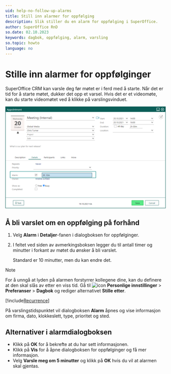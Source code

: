 ```yaml
---
uid: help-no-follow-up-alarms
title: Still inn alarmer for oppfølging
description: Slik stiller du en alarm for oppfølging i SuperOffice.
author: SuperOffice RnD
so.date: 02.10.2023
keywords: dagbok, oppfølging, alarm, varsling
so.topic: howto
language: no
---
```


# Stille inn alarmer for oppfølginger

SuperOffice CRM kan varsle deg før møtet er i ferd med å starte. Når det er tid for å starte møtet, dukker det opp et varsel. Hvis det er et videomøte, kan du starte videomøtet ved å klikke på varslingsvinduet.

![Du kan stille inn en alarm slik at du får et varsel før møtet begynner -screenshot][img2]

## Å bli varslet om en oppfølging på forhånd

1. Velg **Alarm** i **Detaljer**-fanen i dialogboksen for oppfølginger.
1. I feltet ved siden av avmerkingsboksen legger du til antall timer og minutter i forkant av møtet du ønsker å bli varslet.

    Standard er 10 minutter, men du kan endre det.

> [!NOTE]
> For å unngå at lyden på alarmen forstyrrer kollegene dine, kan du definere at den skal slås av etter en viss tid. Gå til ![icon][img1] **Personlige innstillinger** > **Preferanser** > **Dagbok** og rediger alternativet **Stille etter**.

[!include[Recurrence](includes/note-repetition.md)]

På varslingstidspunktet vil dialogboksen **Alarm** åpnes og vise informasjon om firma, dato, klokkeslett, type, prioritet og sted.

## Alternativer i alarmdialogboksen

* Klikk på **OK** for å bekrefte at du har sett informasjonen.
* Klikk på **Vis** for å åpne dialogboksen for oppfølginger og få mer informasjon.
* Velg **Varsle meg om 5 minutter** og klikk på **OK** hvis du vil at alarmen skal gjentas.

<!-- Referenced links -->

<!-- Referenced images -->
[img1]: ../../../media/icons/personal-settings-small.png
[img2]: ../../../media/loc/en/diary/appointment-alarm-on-meeting.png
